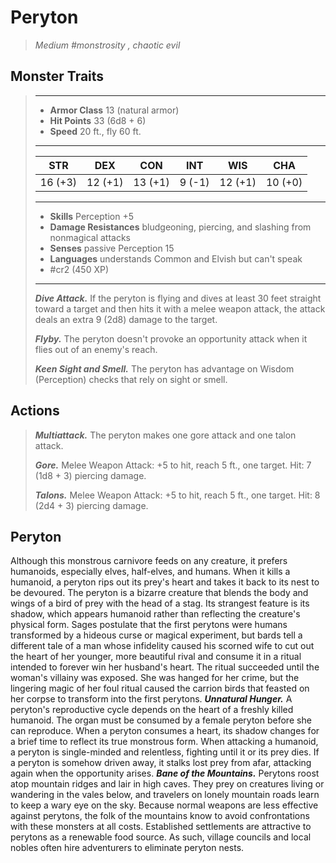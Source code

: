 # Peryton
>*Medium #monstrosity , chaotic evil*
## Monster Traits
>___
>- **Armor Class** 13 (natural armor)
>- **Hit Points** 33 (6d8 + 6)
>- **Speed** 20 ft., fly 60 ft.
>___
>|STR|DEX|CON|INT|WIS|CHA|
>|:---:|:---:|:---:|:---:|:---:|:---:|
>|16 (+3)|12 (+1)|13 (+1)|9 (-1)|12 (+1)|10 (+0)|
>___
>- **Skills** Perception +5
>- **Damage Resistances** bludgeoning, piercing, and slashing from nonmagical attacks
>- **Senses** passive Perception 15
>- **Languages** understands Common and Elvish but can't speak
>- #cr2 (450 XP)
>___
>***Dive Attack.*** If the peryton is flying and dives at least 30 feet straight toward a target and then hits it with a melee weapon attack, the attack deals an extra 9 (2d8) damage to the target.  
>
>***Flyby.*** The peryton doesn't provoke an opportunity attack when it flies out of an enemy's reach.  
>
>***Keen Sight and Smell.*** The peryton has advantage on Wisdom (Perception) checks that rely on sight or smell.  
>
## Actions
>***Multiattack.*** The peryton makes one gore attack and one talon attack.  
>
>***Gore.*** Melee Weapon Attack: +5 to hit, reach 5 ft., one target. Hit: 7 (1d8 + 3) piercing damage.  
>
>***Talons.*** Melee Weapon Attack: +5 to hit, reach 5 ft., one target. Hit: 8 (2d4 + 3) piercing damage.
## Peryton
Although this monstrous carnivore feeds on any creature, it prefers humanoids, especially elves, half-elves, and humans. When it kills a humanoid, a peryton rips out its prey's heart and takes it back to its nest to be devoured.
The peryton is a bizarre creature that blends the body and wings of a bird of prey with the head of a stag. Its strangest feature is its shadow, which appears humanoid rather than reflecting the creature's physical form. Sages postulate that the first perytons were humans transformed by a hideous curse or magical experiment, but bards tell a different tale of a man whose infidelity caused his scorned wife to cut out the heart of her younger, more beautiful rival and consume it in a ritual intended to forever win her husband's heart. The ritual succeeded until the woman's villainy was exposed. She was hanged for her crime, but the lingering magic of her foul ritual caused the carrion birds that feasted on her corpse to transform into the first perytons.
***Unnatural Hunger.*** A peryton's reproductive cycle depends on the heart of a freshly killed humanoid. The organ must be consumed by a female peryton before she can reproduce. When a peryton consumes a heart, its shadow changes for a brief time to reflect its true monstrous form. When attacking a humanoid, a peryton is single-minded and relentless, fighting until it or its prey dies.
If a peryton is somehow driven away, it stalks lost prey from afar, attacking again when the opportunity arises.
***Bane of the Mountains.*** Perytons roost atop mountain ridges and lair in high caves. They prey on creatures living or wandering in the vales below, and travelers on lonely mountain roads learn to keep a wary eye on the sky. Because normal weapons are less effective against perytons, the folk of the mountains know to avoid confrontations with these monsters at all costs.
Established settlements are attractive to perytons as a renewable food source. As such, village councils and local nobles often hire adventurers to eliminate peryton nests.